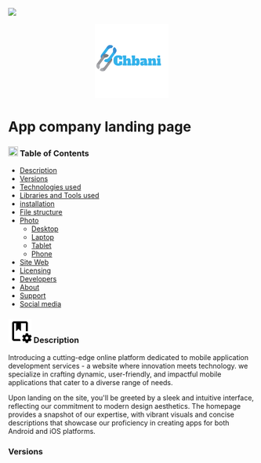 <p align="left">
  <img src="https://raw.githubusercontent.com/JahidHasanCO/BuyNow.-The-E-commerce-App/master/ART/cover.png"/>
</p>
<p align="center">
  <img src="Image/logo.png" height="150"/>
</p>
<h1> App company landing page </h1>
<h3><img src="https://cdn-icons-png.flaticon.com/512/4416/4416293.png" height="20" width="20px"/> Table of Contents </h3>

 - [Description](#Description)
 - [Versions](#Versions)
 - [Technologies used](#Technologiesused)
 - [Libraries and Tools used](#Libraries)
 - [installation](#installation)
 - [File structure](#filestructure)
 - [Photo](#Photo)
	 - [Desktop](#Desktop)
	 - [Laptop](#Laptop)
	 - [Tablet](#Tablet)
	 - [Phone](#Phone)
 - [Site Web](#SiteWeb)
 - [Licensing](#licensing)
 - [Developers](#developers)
 - [About](#About)
 - [Support](#support)
 - [Social media](#socialmedia)

<h3><img src="Image/book-cog-outline.svg"/> Description </h3>
<p>Introducing a cutting-edge online platform dedicated to mobile application development services - a website where innovation meets technology. we specialize in crafting dynamic, user-friendly, and impactful mobile applications that cater to a diverse range of needs.</p>
<p>Upon landing on the site, you'll be greeted by a sleek and intuitive interface, reflecting our commitment to modern design aesthetics. The homepage provides a snapshot of our expertise, with vibrant visuals and concise descriptions that showcase our proficiency in creating apps for both Android and iOS platforms.</p>
<h3> Versions </h3>











